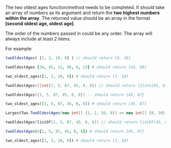 The two oldest ages function/method needs to be completed. It should take an array of numbers as its argument and return the **two highest numbers within the array**. The returned value should be an array in the format **[second oldest age,  oldest age]**. 

The order of the numbers passed in could be any order. The array will always include at least 2 items.

For example:

```javascript
twoOldestAges( [1, 2, 10, 8] ) // should return [8, 10]
```

```coffeescript
twoOldestAges [34, 45, 12, 98, 0, 23] # should return [45, 98]
```

```ruby
two_oldest_ages([1, 3, 10, 0]) # should return [3, 10]
```

```go
TwoOldestAges([]int{1, 5, 87, 45, 8, 8}) // should return [2]int{45, 87}
```

```lua
twoOldestAges({1, 5, 87, 45, 8, 8}) -- should return {45, 87}
```

```elixir
two_oldest_ages([1, 5, 87, 45, 8, 8]) # should return [45, 87]
```
```csharp
LargestTwo.TwoOldestAges(new int[] {1, 2, 10, 8}) => new int[] {8, 10}
```

```kotlin
twoOldestAges(listOf(1, 5, 87, 45, 8, 8)) // should return listOf(45, 87)
```
```nim
twoOldestAges(@[1, 5, 87, 45, 8, 8]) # should return [45, 87]
```

```python
two_oldest_ages([1, 3, 10, 0]) # should return [3, 10]
```